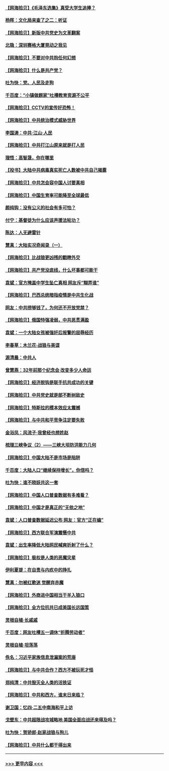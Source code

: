 #### [【网海拾贝】《毛泽东选集》真受大学生追捧？](../pages/nsc993/n12968779.md?t=05240152) 
#### [杨晖：文化局来查了之二：听证](../pages/nsc993/n12966528.md?t=05240152) 
#### [【网海拾贝】新版中共党史为文革翻案](../pages/nsc993/n12967526.md?t=05240152) 
#### [北隐：深圳赛格大厦晃动之我见](../pages/nsc993/n12967393.md?t=05240152) 
#### [【网海拾贝】不要对中共抱任何幻想](../pages/nsc993/n12965222.md?t=05240152) 
#### [【网海拾贝】什么是共产党？](../pages/nsc993/n12962781.md?t=05240152) 
#### [吐为快：党、人民及走狗](../pages/nsc993/n12962747.md?t=05240152) 
#### [千百度：“小镇做题家”吐槽教育资源不公平](../pages/nsc993/n12962705.md?t=05240152) 
#### [【网海拾贝】CCTV的宣传好恐怖！](../pages/nsc993/n12959984.md?t=05240152) 
#### [【网海拾贝】中共统治模式威胁世界](../pages/nsc993/n12957622.md?t=05240152) 
#### [李国涛：中共‧江山‧人民](../pages/nsc993/n12957502.md?t=05240152) 
#### [【网海拾贝】中共打江山原来就是打人民](../pages/nsc993/n12954345.md?t=05240152) 
#### [理悟：高智晟，你在哪里](../pages/nsc993/n12953115.md?t=05240152) 
#### [【投书】大陆中共病毒真实死亡人数被中共自己揭露](../pages/nsc993/n12953050.md?t=05240152) 
#### [【网海拾贝】中共怎会容中国人讨要真相](../pages/nsc993/n12952161.md?t=05240152) 
#### [【网海拾贝】中国生育率可能降至全球最低](../pages/nsc993/n12948793.md?t=05240152) 
#### [颜纯钩：没有公义的社会有多可怕？](../pages/nsc993/n12947626.md?t=05240152) 
#### [付宁：基督徒为什么应该声援法轮功？](../pages/nsc993/n12947233.md?t=05240152) 
#### [陈达：人无避雷针](../pages/nsc993/n12947098.md?t=05240152) 
#### [慧真：大陆实况奇闻录（一）](../pages/nsc993/n12945811.md?t=05240152) 
#### [【网海拾贝】比战狼更凶残的戳瞎外交](../pages/nsc993/n12945717.md?t=05240152) 
#### [【网海拾贝】共产党没底线，什么坏事都可能干](../pages/nsc993/n12942090.md?t=05240152) 
#### [袁斌：官方掩盖中学生坠亡真相 网友斥“糊弄谁”](../pages/nsc993/n12942029.md?t=05240152) 
#### [【网海拾贝】巴西总统暗指疫情是中共生化战](../pages/nsc993/n12938999.md?t=05240152) 
#### [网友：中共捞够钱了，为何还不开放党禁？](../pages/nsc993/n12938952.md?t=05240152) 
#### [【网海拾贝】俄国恃强凌弱，中共恶贯满盈](../pages/nsc993/n12936626.md?t=05240152) 
#### [袁斌：一个大陆女孩被强奸后报警的屈辱经历](../pages/nsc993/n12936547.md?t=05240152) 
#### [李春草：木兰花·战狼与美谍](../pages/nsc993/n12935995.md?t=05240152) 
#### [源清晨：中共人](../pages/nsc993/n12935589.md?t=05240152) 
#### [曾慧燕：32年前那个纪念会 改变多少人命运](../pages/nsc993/n12934233.md?t=05240152) 
#### [【网海拾贝】经济脱钩是联手抗共成功的关键](../pages/nsc993/n12934176.md?t=05240152) 
#### [【网海拾贝】中共党史就是部不断树敌史](../pages/nsc993/n12932844.md?t=05240152) 
#### [【网海拾贝】特斯拉的模本效应太震撼](../pages/nsc993/n12925626.md?t=05240152) 
#### [【网海拾贝】与中共和平竞争注定要失败](../pages/nsc993/n12923326.md?t=05240152) 
#### [金浴凤：风流子‧我曾经也想姓赵](../pages/nsc993/n12920911.md?t=05240152) 
#### [梳理三峡争议（2）——三峡大坝防洪能力几何](../pages/nsc993/n12920173.md?t=05240152) 
#### [【网海拾贝】中国大陆不是市场是陷阱](../pages/nsc993/n12920143.md?t=05240152) 
#### [千百度：大陆人口“继续保持增长”，你信吗？](../pages/nsc993/n12918946.md?t=05240152) 
#### [吐为快：谁不晓妖共这一套](../pages/nsc993/n12918941.md?t=05240152) 
#### [【网海拾贝】中国人口普查数据有多难看？](../pages/nsc993/n12917822.md?t=05240152) 
#### [【网海拾贝】中国才是真正的“无依之地”](../pages/nsc993/n12915845.md?t=05240152) 
#### [袁斌：人口普查数据延迟公布 网友：官方“正在编”](../pages/nsc993/n12915748.md?t=05240152) 
#### [【网海拾贝】西方联合军演震慑中共](../pages/nsc993/n12913466.md?t=05240152) 
#### [袁斌：出生率降低大陆网民喊爽折射了什么？](../pages/nsc993/n12913365.md?t=05240152) 
#### [【网海拾贝】极权是人类的恶魔灾星](../pages/nsc993/n12910697.md?t=05240152) 
#### [伊利夏提：在自责与内疚中的挣扎](../pages/nsc993/n12910493.md?t=05240152) 
#### [慧真：勿被红歌迷 觉醒弃赤魔](../pages/nsc993/n12910485.md?t=05240152) 
#### [【网海拾贝】外商进中国相当于羊入狼口](../pages/nsc993/n12908274.md?t=05240152) 
#### [【网海拾贝】全方位抗共已成美国长远国策](../pages/nsc993/n12906878.md?t=05240152) 
#### [灵根自植‧长戚戚](../pages/nsc993/n12905585.md?t=05240152) 
#### [千百度：网友吐槽五一调休“折腾劳动者”](../pages/nsc993/n12905934.md?t=05240152) 
#### [灵根自植‧坦荡荡](../pages/nsc993/n12905562.md?t=05240152) 
#### [佚名：习近平家族信息泄漏案的荒唐](../pages/nsc993/n12904705.md?t=05240152) 
#### [【网海拾贝】与中共合作？西方不被玩死才怪](../pages/nsc993/n12903873.md?t=05240152) 
#### [郑纯清：中共毁灭全人类的活铁证](../pages/nsc993/n12903785.md?t=05240152) 
#### [【网海拾贝】中共和西方，谁末日来临？](../pages/nsc993/n12903482.md?t=05240152) 
#### [谢卫国：忆四‧二五中南海和平上访](../pages/nsc993/n12902192.md?t=05240152) 
#### [戈壁东：中共超限战攻城略地 美国全面应战还来得及吗？](../pages/nsc993/n12902297.md?t=05240152) 
#### [吐为快：贺骄郎‧赵家战狼与狗儿](../pages/nsc993/n12902280.md?t=05240152) 
#### [【网海拾贝】中共什么都干得出来](../pages/nsc993/n12897500.md?t=05240152) 

----
#### [ >>> 更早内容 <<< ](../indexes/nsc993-earlier.md)
